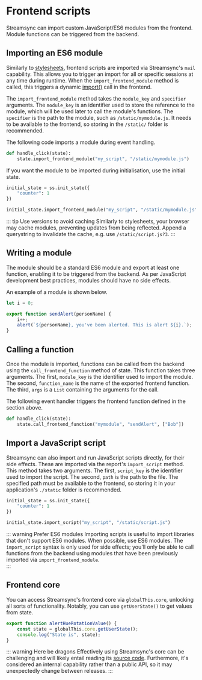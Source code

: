 # Frontend scripts

Streamsync can import custom JavaScript/ES6 modules from the frontend. Module functions can be triggered from the backend.

## Importing an ES6 module

Similarly to [stylesheets](/stylesheets), frontend scripts are imported via Streamsync's `mail` capability. This allows you to trigger an import for all or specific sessions at any time during runtime. When the `import_frontend_module` method is called, this triggers a dynamic [import()](https://developer.mozilla.org/en-US/docs/Web/JavaScript/Reference/Operators/import) call in the frontend.

The `import_frontend_module` method takes the `module_key` and `specifier` arguments. The `module_key` is an identifier used to store the reference to the module, which will be used later to call the module's functions. The `specifier` is the path to the module, such as `/static/mymodule.js`. It needs to be available to the frontend, so storing in the `/static/` folder is recommended.

The following code imports a module during event handling.

```py
def handle_click(state):
    state.import_frontend_module("my_script", "/static/mymodule.js")
```

If you want the module to be imported during initialisation, use the initial state.

```py
initial_state = ss.init_state({
    "counter": 1
})

initial_state.import_frontend_module("my_script", "/static/mymodule.js")
```

::: tip Use versions to avoid caching
Similarly to stylesheets, your browser may cache modules, preventing updates from being reflected. Append a querystring to invalidate the cache, e.g. use `/static/script.js?3`. 
:::

## Writing a module

The module should be a standard ES6 module and export at least one function, enabling it to be triggered from the backend. As per JavaScript development best practices, modules should have no side effects.

An example of a module is shown below.

```js
let i = 0;

export function sendAlert(personName) {
    i++;
    alert(`${personName}, you've been alerted. This is alert ${i}.`);
}
```

## Calling a function

Once the module is imported, functions can be called from the backend using the `call_frontend_function` method of state. This function takes three arguments. The first, `module_key` is the identifier used to import the module. The second, `function_name` is the name of the exported frontend function. The third, `args` is a `List` containing the arguments for the call. 

The following event handler triggers the frontend function defined in the section above.

```py
def handle_click(state):
    state.call_frontend_function("mymodule", "sendAlert", ["Bob"])
```

## Import a JavaScript script

Streamsync can also import and run JavaScript scripts directly, for their side effects. These are imported via the report's `import_script` method. This method takes two arguments. The first, `script_key` is the identifier used to import the script. The second, `path` is the path to the file. The specified path must be available to the frontend, so storing it in your application's `./static` folder is recommended.

```py
initial_state = ss.init_state({
    "counter": 1
})

initial_state.import_script("my_script", "/static/script.js")
```

::: warning Prefer ES6 modules
Importing scripts is useful to import libraries that don't support ES6 modules. When possible, use ES6 modules. The `import_script` syntax is only used for side effects; you'll only be able to call functions from the backend using modules that have been previously imported via `import_frontend_module`.  
:::

## Frontend core

You can access Streamsync's frontend core via `globalThis.core`, unlocking all sorts of functionality. Notably, you can use `getUserState()` to get values from state.

```js
export function alertHueRotationValue() {
    const state = globalThis.core.getUserState();
    console.log("State is", state);
}
```

::: warning Here be dragons
Effectively using Streamsync's core can be challenging and will likely entail reading its [source code](https://github.com/streamsync-cloud/streamsync/blob/master/ui/src/core/index.ts). Furthermore, it's considered an internal capability rather than a public API, so it may unexpectedly change between releases.
:::